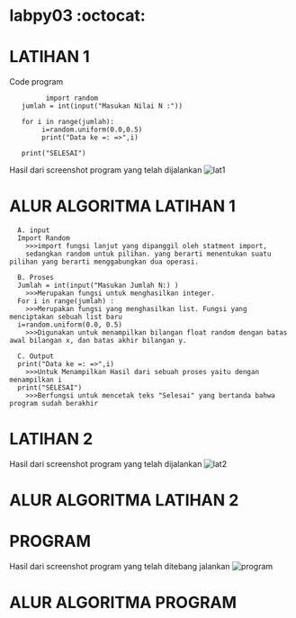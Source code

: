 # labpy03 :octocat:


# LATIHAN 1

Code program

             import random
       jumlah = int(input("Masukan Nilai N :"))

       for i in range(jumlah):
            i=random.uniform(0.0,0.5)
            print("Data ke =: =>",i)

       print("SELESAI")
   
Hasil dari screenshot program yang telah dijalankan
![lat1](https://user-images.githubusercontent.com/56963083/68419799-846ed180-01cd-11ea-87aa-700ae87bf30c.PNG)


# ALUR ALGORITMA LATIHAN 1

      A. input
      Import Random
        >>>import fungsi lanjut yang dipanggil oleh statment import,
        sedangkan random untuk pilihan. yang berarti menentukan suatu pilihan yang berarti menggabungkan dua operasi.

      B. Proses
      Jumlah = int(input("Masukan Jumlah N:) ) 
        >>>Merupakan fungsi untuk menghasilkan integer. 
      For i in range(jumlah) :
        >>>Merupakan fungsi yang menghasilkan list. Fungsi yang menciptakan sebuah list baru
      i=random.uniform(0.0, 0.5) 
        >>>Digunakan untuk menampilkan bilangan float random dengan batas awal bilangan x, dan batas akhir bilangan y.
      
      C. Output 
      print("Data ke =: =>",i)
        >>>Untuk Menampilkan Hasil dari sebuah proses yaitu dengan menampilkan i
      print("SELESAI")
        >>>Berfungsi untuk mencetak teks "Selesai" yang bertanda bahwa program sudah berakhir
    

# LATIHAN 2

Hasil dari screenshot program yang telah dijalankan
![lat2](https://user-images.githubusercontent.com/56963083/68419990-eaf3ef80-01cd-11ea-809c-d5133cce6f14.PNG)


# ALUR ALGORITMA LATIHAN 2


# PROGRAM

Hasil dari screenshot program yang telah ditebang jalankan
![program](https://user-images.githubusercontent.com/56963083/68420200-6b1a5500-01ce-11ea-8cd4-a4a0c6c0dc94.PNG)


# ALUR ALGORITMA PROGRAM



 

